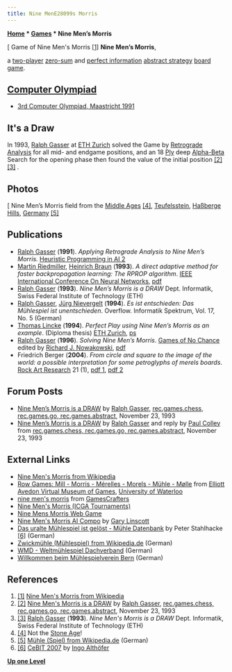 ```yaml
---
title: Nine MenE28099s Morris
---
```

**[Home](Home "Home") \* [Games](Games "Games") \* Nine Men’s Morris**



[ Game of Nine Men's Morris <a id="cite-note-1" href="#cite-ref-1">[1]</a>
**Nine Men’s Morris**,  

a [two-player](https://en.wikipedia.org/wiki/Two-player_game) [zero-sum](https://en.wikipedia.org/wiki/Zero-sum_%28game_theory%29) and [perfect information](https://en.wikipedia.org/wiki/Perfect_information) [abstract strategy](https://en.wikipedia.org/wiki/Abstract_strategy) [board game](https://en.wikipedia.org/wiki/Board_game).



## [Computer Olympiad](Computer_Olympiad "Computer Olympiad")


* [3rd Computer Olympiad, Maastricht 1991](3rd_Computer_Olympiad#NineMensMorris "3rd Computer Olympiad")


## It's a Draw


In 1993, [Ralph Gasser](Ralph_Gasser "Ralph Gasser") at [ETH Zurich](ETH_Zurich "ETH Zurich") solved the Game by [Retrograde Analysis](Retrograde_Analysis "Retrograde Analysis") for all mid- and endgame positions, and an 18 [Ply](Ply "Ply") deep [Alpha-Beta](Alpha-Beta "Alpha-Beta") Search for the opening phase then found the value of the initial position <a id="cite-note-2" href="#cite-ref-2">[2]</a> <a id="cite-note-3" href="#cite-ref-3">[3]</a> . 



## Photos


[
Nine Men’s Morris field from the [Middle Ages](https://en.wikipedia.org/wiki/Middle_Ages) <a id="cite-note-4" href="#cite-ref-4">[4]</a>, [Teufelsstein](https://de.wikipedia.org/wiki/Teufelsstein_%28Ha%C3%9Fberge%29), [Haßberge Hills](https://en.wikipedia.org/wiki/Ha%C3%9Fberge_Hills), [Germany](https://en.wikipedia.org/wiki/Germany) <a id="cite-note-5" href="#cite-ref-5">[5]</a>



## Publications


* [Ralph Gasser](Ralph_Gasser "Ralph Gasser") (**1991**). *Applying Retrograde Analysis to Nine Men’s Morris.* [Heuristic Programming in AI 2](2nd_Computer_Olympiad#Workshop "2nd Computer Olympiad")
* [Martin Riedmiller](index.php?title=Martin_Riedmiller&action=edit&redlink=1 "Martin Riedmiller (page does not exist)"), [Heinrich Braun](index.php?title=Heinrich_Braun&action=edit&redlink=1 "Heinrich Braun (page does not exist)") (**1993**). *A direct adaptive method for faster backpropagation learning: The RPROP algorithm*. [IEEE International Conference On Neural Networks](http://ieeexplore.ieee.org/xpl/mostRecentIssue.jsp?punumber=1059), [pdf](http://paginas.fe.up.pt/~ee02162/dissertacao/RPROP%20paper.pdf)
* [Ralph Gasser](Ralph_Gasser "Ralph Gasser") (**1993**). *Nine Men’s Morris is a DRAW* Dept. Informatik, Swiss Federal Institute of Technology (ETH)
* [Ralph Gasser](Ralph_Gasser "Ralph Gasser"), [Jürg Nievergelt](J%C3%BCrg_Nievergelt "Jürg Nievergelt") (**1994**). *Es ist entschieden: Das Mühlespiel ist unentschieden*. Overflow. Informatik Spektrum, Vol. 17, No. 5 (German)
* [Thomas Lincke](Thomas_Lincke "Thomas Lincke") (**1994**). *Perfect Play using Nine Men’s Morris as an example*. (Diploma thesis) [ETH Zurich](ETH_Zurich "ETH Zurich"), [ps](ftp://ftp.inf.ethz.ch/pub/org/ti/jn/paper/da_lincke.ps.gz)
* [Ralph Gasser](Ralph_Gasser "Ralph Gasser") (**1996**). *Solving Nine Men’s Morris*. [Games of No Chance](http://library.msri.org/books/Book29/index.html) edited by [Richard J. Nowakowski](Richard_J._Nowakowski "Richard J. Nowakowski"), [pdf](http://www.msri.org/publications/books/Book29/files/gasser.pdf)
 * Friedrich Berger (**2004**). *From circle and square to the image of the world: a possible interpretation for some petroglyphs of merels boards*. [Rock Art Research](https://en.wikipedia.org/wiki/Rock_Art_Research) 21 (1), [pdf 1](http://mc2.vicnet.net.au/home/aura/shared_files/Berger1.pdf), [pdf 2](http://history.chess.free.fr/papers/Berger%202004-2.pdf) 


## Forum Posts


* [Nine Men’s Morris is a DRAW](http://groups.google.com/group/rec.games.go/browse_frm/thread/eab894a7166e6df7) by [Ralph Gasser](Ralph_Gasser "Ralph Gasser"), [rec.games.chess, rec.games.go, rec.games.abstract](Computer_Chess_Forums "Computer Chess Forums"), November 23, 1993
* [Nine Men’s Morris is a DRAW](http://www.ics.uci.edu/%7Eeppstein/cgt/morris.html) by [Ralph Gasser](Ralph_Gasser "Ralph Gasser") and reply by [Paul Colley](http://www.informatik.uni-trier.de/%7Eley/db/indices/a-tree/c/Colley:Paul.html) from [rec.games.chess, rec.games.go, rec.games.abstract](Computer_Chess_Forums "Computer Chess Forums"), November 23, 1993


## External Links


* [Nine Men's Morris from Wikipedia](https://en.wikipedia.org/wiki/Nine_Men%27s_Morris)
* [Row Games: Mill - Morris - Mérelles - Morels - Mühle - Mølle](http://www.gamesmuseum.uwaterloo.ca/VirtualExhibits/rowgames/mill.html) from [Elliott Avedon Virtual Museum of Games](http://www.gamesmuseum.uwaterloo.ca/index.htm), [University of Waterloo](University_of_Waterloo "University of Waterloo")
* [nine men's morris](http://gamescrafters.berkeley.edu/games.php?game=ninemensmorris) from [GamesCrafters](http://gamescrafters.berkeley.edu/)
* [Nine Men's Morris (ICGA Tournaments)](https://www.game-ai-forum.org/icga-tournaments/game.php?id=34)
* [Nine Mens Morris Web Game](http://merrelles.com/)
* [Nine Men's Morris AI Compo](http://forwardcoding.com/projects/morris.html) by [Gary Linscott](Gary_Linscott "Gary Linscott")
* [Das uralte Mühlespiel ist gelöst - Mühle Datenbank](http://muehle-24.de/) by Peter Stahlhacke <a id="cite-note-6" href="#cite-ref-6">[6]</a> (German)
* [Zwickmühle (Mühlespiel) from Wikipedia.de](https://de.wikipedia.org/wiki/Zwickm%C3%BChle_%28M%C3%BChlespiel%29) (German)
* [WMD - Weltmühlespiel Dachverband](http://www.muehlespiel.eu/) (German)
* [Willkommen beim Mühlespielverein Bern](http://www.muehlespiel.ch/) (German)


## References


1. <a id="cite-ref-1" href="#cite-note-1">[1]</a> [Nine Men's Morris from Wikipedia](https://en.wikipedia.org/wiki/Nine_Men%27s_Morris)
2. <a id="cite-ref-2" href="#cite-note-2">[2]</a> [Nine Men's Morris is a DRAW](http://www.ics.uci.edu/~eppstein/cgt/morris.html) by [Ralph Gasser](Ralph_Gasser "Ralph Gasser"), [rec.games.chess, rec.games.go, rec.games.abstract](Computer_Chess_Forums "Computer Chess Forums"), November 23, 1993
3. <a id="cite-ref-3" href="#cite-note-3">[3]</a> [Ralph Gasser](Ralph_Gasser "Ralph Gasser") (**1993**). *Nine Men's Morris is a DRAW* Dept. Informatik, Swiss Federal Institute of Technology (ETH)
4. <a id="cite-ref-4" href="#cite-note-4">[4]</a> Not the [Stone Age](https://en.wikipedia.org/wiki/Stone_Age)!
5. <a id="cite-ref-5" href="#cite-note-5">[5]</a> [Mühle (Spiel) from Wikipedia.de](https://de.wikipedia.org/wiki/M%C3%BChle_%28Spiel%29) (German)
6. <a id="cite-ref-6" href="#cite-note-6">[6]</a> [CeBIT 2007](http://www.althofer.de/cebit-2007.html) by [Ingo Althöfer](Ingo_Alth%C3%B6fer "Ingo Althöfer")

**[Up one Level](Games "Games")**







 

